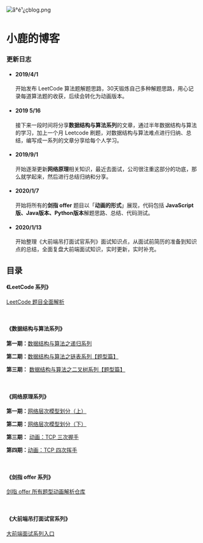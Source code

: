 ![å°é¹¿çblog.png](https://github.com/luxiangqiang/Blog/blob/master/images/%E5%B0%8F%E9%B9%BF%E7%9A%84blog.png?raw=true)

# 小鹿的博客

### 更新日志

- #### 2019/4/1

  开始发布  LeetCode 算法题解题思路，30天锻炼自己多种解题思路，用心记录每道算法题的收获，后续会转化为动画版本。

- #### 2019 5/16 

  接下来一段时间将分享**数据结构与算法系列**的文章，通过半年数据结构与算法的学习，加上一个月 Leetcode 刷题，对数据结构与算法难点进行归纳、总结，编写成一系列的文章分享给每个人学习。

- #### 2019/9/1 

  开始逐渐更新**网络原理**相关知识，最近去面试，公司很注重这部分的功底，那么就学起来，然后进行总结归纳和分享。

- #### 2020/1/7  

  开始将所有的**剑指 offer** 题目以「**动画的形式**」展现，代码包括 **JavaScript 版、Java版本、Python版本**解题思路、总结、代码测试。

- #### 2020/1/13

  开始整理《大前端吊打面试官系列》面试知识点，从面试前简历的准备到知识点的总结，全面复盘大前端面试知识，实时更新，实时补充。



## 目录

#### 《LeetCode 系列》

[LeetCode 题目全面解析](https://github.com/luxiangqiang/JS-LeetCode)

<br>

#### 《数据结构与算法系列》

**第一期：**[数据结构与算法之递归系列](https://github.com/luxiangqiang/Blog/blob/master/articel/%E6%95%B0%E6%8D%AE%E7%BB%93%E6%9E%84%E4%B8%8E%E7%AE%97%E6%B3%95%E7%B3%BB%E5%88%97/%E6%95%B0%E6%8D%AE%E7%BB%93%E6%9E%84%E4%B8%8E%E7%AE%97%E6%B3%95%E4%B9%8B%E9%80%92%E5%BD%92%E7%B3%BB%E5%88%97.md)

**第二期：**[数据结构与算法之链表系列【题型篇】](https://github.com/luxiangqiang/Blog/blob/master/articel/%E6%95%B0%E6%8D%AE%E7%BB%93%E6%9E%84%E4%B8%8E%E7%AE%97%E6%B3%95%E7%B3%BB%E5%88%97/%E6%95%B0%E6%8D%AE%E7%BB%93%E6%9E%84%E4%B8%8E%E7%AE%97%E6%B3%95%E4%B9%8B%E9%93%BE%E8%A1%A8%E7%B3%BB%E5%88%97%5B%E9%A2%98%E5%9E%8B%E7%AF%87%5D.md)

**第三期：** [数据结构与算法之二叉树系列【题型篇】](https://github.com/luxiangqiang/Blog/blob/master/articel/%E6%95%B0%E6%8D%AE%E7%BB%93%E6%9E%84%E4%B8%8E%E7%AE%97%E6%B3%95%E7%B3%BB%E5%88%97/%E6%95%B0%E6%8D%AE%E7%BB%93%E6%9E%84%E4%B8%8E%E7%AE%97%E6%B3%95%E4%B9%8B%E4%BA%8C%E5%8F%89%E6%A0%91%E7%B3%BB%E5%88%97%5B%E9%A2%98%E5%9E%8B%E7%AF%87%5D.md)

<br>

#### 《网络原理系列》

**第一期：**[网络层次模型划分（上）](https://github.com/luxiangqiang/Blog/blob/master/articel/%E7%BD%91%E7%BB%9C%E5%8E%9F%E7%90%86/%E7%BD%91%E7%BB%9C%E5%88%86%E5%B1%82%E5%88%92%E5%88%86%EF%BC%88%E4%B8%8A%EF%BC%89.md)

**第二期：**[网络层次模型划分（下）](https://github.com/luxiangqiang/Blog/blob/master/articel/%E7%BD%91%E7%BB%9C%E5%8E%9F%E7%90%86/%E7%BD%91%E7%BB%9C%E5%B1%82%E6%AC%A1%E6%A8%A1%E5%9E%8B%E5%88%92%E5%88%86%EF%BC%88%E4%B8%8B%EF%BC%89.md)

**第三期：** [动画：TCP 三次握手](https://github.com/luxiangqiang/Blog/blob/master/articel/%E7%BD%91%E7%BB%9C%E5%8E%9F%E7%90%86/TCP%20%E4%B9%8B%E4%B8%89%E6%AC%A1%E6%8F%A1%E6%89%8B.md)

**第四期：**[动画：TCP 四次挥手](https://github.com/luxiangqiang/Blog/blob/master/articel/%E7%BD%91%E7%BB%9C%E5%8E%9F%E7%90%86/TCP%E4%B9%8B%E5%9B%9B%E6%AC%A1%E6%8C%A5%E6%89%8B.md)

<br>

#### 《剑指 offer 系列》

[剑指 offer 所有题型动画解析仓库](https://github.com/luxiangqiang/JianZhi-Offer_JavaScript)

<br>

#### 《大前端吊打面试官系列》

[大前端面试系列入口](https://github.com/luxiangqiang/Web-interview)



